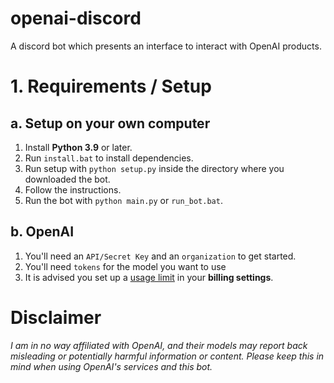 # openai-discord
A discord bot which presents an interface to interact with OpenAI products.

# 1. Requirements / Setup
## a. Setup on your own computer
1. Install **Python 3.9** or later.
2. Run `install.bat` to install dependencies.
3. Run setup with `python setup.py` inside the directory where you downloaded the bot.
4. Follow the instructions.
5. Run the bot with `python main.py` or `run_bot.bat`.

## b. OpenAI
1. You'll need an `API/Secret Key` and an `organization` to get started.
2. You'll need `tokens` for the model you want to use
3. It is advised you set up a [usage limit](https://beta.openai.com/account/billing/limits) in your **billing settings**.

# Disclaimer
*I am in no way affiliated with OpenAI, and their models may report back misleading or potentially harmful information or content. Please keep this in mind when using OpenAI's services and this bot.*